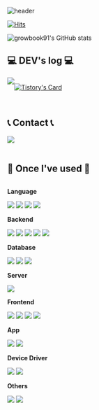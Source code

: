 ![header](https://capsule-render.vercel.app/api?type=rounded&color=timeGradient&text=Welcome%20to%20growbook91's%20GitHub%20👋&animation=twinkling&fontSize=40&fontAlignY=50&fontAlign=50&height=180)

[![Hits](https://hits.seeyoufarm.com/api/count/incr/badge.svg?url=https%3A%2F%2Fgithub.com%2Fgrowbook91&count_bg=%2337A0DB&title_bg=%23555555&icon=&icon_color=%23E7E7E7&title=Github&edge_flat=false)](https://hits.seeyoufarm.com)

![growbook91's GitHub stats](https://github-readme-stats.vercel.app/api?username=growbook91&theme=default&show_icons=true)

## 💻 DEV's log 💻
<div style="display:flex; flex-direction:row;">
    <a href="https://dev-growbook91.tistory.com">
        <img src="https://img.shields.io/badge/Tistory-000000?style=for-the-badge&logo=Tistory&logoColor=white"> 
    </a>

[![Tistory's Card](https://github-readme-tistory-card.vercel.app/api?name=dev-growbook91&theme=default)](https://dev-growbook91.tistory.com/)
</div><br>

## 📞 Contact 📞
<div style="display:flex; flex-direction:row;">
    <a href="mailto:growbook91@gmail.com">
        <img src="https://img.shields.io/badge/Gmail-EA4335?style=for-the-badge&logo=Gmail&logoColor=white"> 
    </a>
</div><br>

## 🔨 Once I've used 🔨
<div style="display:flex; flex-direction:column; align-items:flex-start;">
    <!-- Language -->
    <p><strong>Language</strong></p>
    <div>
      <img src="https://img.shields.io/badge/Java-007396?style=for-the-badge&logo=Java&logoColor=white"> 
      <img src="https://img.shields.io/badge/C-A8B9CC?style=for-the-badge&logo=C&logoColor=white">
      <img src="https://img.shields.io/badge/C++-00599C?style=for-the-badge&logo=cplusplus&logoColor=white">
      <img src="https://img.shields.io/badge/python-3776AB?style=for-the-badge&logo=python&logoColor=white">
    </div>
    <!-- Backend -->
    <p><strong>Backend</strong></p>
    <div>
        <img src="https://img.shields.io/badge/Spring Boot-6DB33F?style=for-the-badge&logo=spring boot&logoColor=white"> 
        <img src="https://img.shields.io/badge/Spring-6DB33F?style=for-the-badge&logo=spring&logoColor=white"> 
        <img src="https://img.shields.io/badge/JPA-FF6C2C?style=for-the-badge&logo=JPA&logoColor=white"> 
      <img src="https://img.shields.io/badge/JDBC Template-F5C518?style=for-the-badge&logo=JDBC Template&logoColor=white"> 
      <img src="https://img.shields.io/badge/Lombok-0078D3?style=for-the-badge&logo=Lombok&logoColor=white"> 
    </div>
    <!-- Database -->
    <p><strong>Database</strong></p>
    <div>
        <img src="https://img.shields.io/badge/mariadb-003545?style=for-the-badge&logo=mariadb&logoColor=white"> 
        <img src="https://img.shields.io/badge/mysql-4479A1?style=for-the-badge&logo=mysql&logoColor=white"> 
        <img src="https://img.shields.io/badge/firebase-FFCA28?style=for-the-badge&logo=firebase&logoColor=white">
    </div>
    <!-- Server -->
    <p><strong>Server</strong></p>
    <div>
        <img src="https://img.shields.io/badge/linux-FCC624?style=for-the-badge&logo=linux&logoColor=black">  
    </div>
    <!-- Frontend -->
    <p><strong>Frontend</strong></p>
    <div>
        <img src="https://img.shields.io/badge/html5-E34F26?style=for-the-badge&logo=html5&logoColor=white"> 
        <img src="https://img.shields.io/badge/css-1572B6?style=for-the-badge&logo=css3&logoColor=white"> 
        <img src="https://img.shields.io/badge/javascript-F7DF1E?style=for-the-badge&logo=javascript&logoColor=black"> 
        <img src="https://img.shields.io/badge/bootstrap-7952B3?style=for-the-badge&logo=bootstrap&logoColor=white">
    </div>
    <!-- App -->
      <p><strong>App</strong></p>
      <div>
          <img src="https://img.shields.io/badge/android-3DDC84?style=for-the-badge&logo=android&logoColor=white">
          <img src="https://img.shields.io/badge/flutter-02569B?style=for-the-badge&logo=flutter&logoColor=white">
      </div>
    <!-- Device Driver -->
    <p><strong>Device Driver</strong></p>
    <div>
        <img src="https://img.shields.io/badge/Linux device driver-00CCBC?style=for-the-badge&logo=devicedriver&logoColor=white">
        <img src="https://img.shields.io/badge/Yocto-FFE01A?style=for-the-badge&logo=yocto&logoColor=white">
    </div>
  <!-- Others -->
    <p><strong>Others</strong></p>
    <div>
        <img src="https://img.shields.io/badge/google bigquery-7F52FF?style=for-the-badge&logo=googlebigquery&logoColor=white">
        <img src="https://img.shields.io/badge/owncloud-041E42?style=for-the-badge&logo=owncloud&logoColor=white">
    </div>
  <br>
</div>
